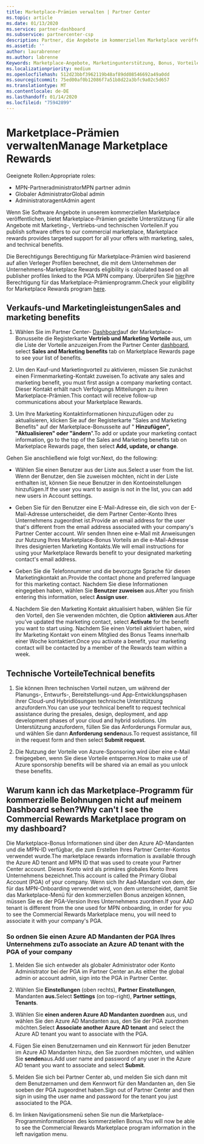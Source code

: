 ```yaml
---
title: Marketplace-Prämien verwalten | Partner Center
ms.topic: article
ms.date: 01/13/2020
ms.service: partner-dashboard
ms.subservice: partnercenter-csp
description: Partner, die Angebote im kommerziellen Marketplace veröffentlichen, können sich auf Vorteile stützen, die Marketingunterstützung bieten.
ms.assetid: ''
author: laurabrenner
ms.author: labrenne
Keywords: Marketplace-Angebote, Marketingunterstützung, Bonus, Vorteile des Herausgebers
ms.localizationpriority: medium
ms.openlocfilehash: 512d23bbf3962119b48af89dd08546692a49a0dd
ms.sourcegitcommit: 75ed00af0b12086f7a51b8d22a3bfc9a02c5d657
ms.translationtype: MT
ms.contentlocale: de-DE
ms.lasthandoff: 01/14/2020
ms.locfileid: "75942899"
---
```

# <a name="manage-marketplace-rewards"></a><span data-ttu-id="a1106-104">Marketplace-Prämien verwalten</span><span class="sxs-lookup"><span data-stu-id="a1106-104">Manage Marketplace Rewards</span></span>

<span data-ttu-id="a1106-105">Geeignete Rollen:</span><span class="sxs-lookup"><span data-stu-id="a1106-105">Appropriate roles:</span></span>

- <span data-ttu-id="a1106-106">MPN-Partneradministrator</span><span class="sxs-lookup"><span data-stu-id="a1106-106">MPN partner admin</span></span>
- <span data-ttu-id="a1106-107">Globaler Administrator</span><span class="sxs-lookup"><span data-stu-id="a1106-107">Global admin</span></span>
- <span data-ttu-id="a1106-108">Administratoragent</span><span class="sxs-lookup"><span data-stu-id="a1106-108">Admin agent</span></span>

<span data-ttu-id="a1106-109">Wenn Sie Software Angebote in unserem kommerziellen Marketplace veröffentlichen, bietet Marketplace-Prämien gezielte Unterstützung für alle Angebote mit Marketing-, Vertriebs-und technischen Vorteilen.</span><span class="sxs-lookup"><span data-stu-id="a1106-109">If you  publish software offers to our commercial marketplace, Marketplace rewards provides targeted support for all your offers with marketing, sales, and technical benefits.</span></span> 

<span data-ttu-id="a1106-110">Die Berechtigungs Berechtigung für Marketplace-Prämien wird basierend auf allen Verleger Profilen berechnet, die mit dem Unternehmen der Unternehmens-</span><span class="sxs-lookup"><span data-stu-id="a1106-110">Marketplace Rewards eligibility is calculated based on all publisher profiles linked to the PGA MPN company.</span></span> <span data-ttu-id="a1106-111">Überprüfen Sie [hier](https://partner.microsoft.com/dashboard/mpn/program/commercialmarketplace)ihre Berechtigung für das Marketplace-Prämienprogramm.</span><span class="sxs-lookup"><span data-stu-id="a1106-111">Check your eligibility for Marketplace Rewards program [here](https://partner.microsoft.com/dashboard/mpn/program/commercialmarketplace).</span></span> 


## <a name="sales-and-marketing-benefits"></a><span data-ttu-id="a1106-112">Verkaufs-und Marketingleistungen</span><span class="sxs-lookup"><span data-stu-id="a1106-112">Sales and marketing benefits</span></span>

1. <span data-ttu-id="a1106-113">Wählen Sie im Partner Center- [Dashboard](https://partner.microsoft.com/dashboard)auf der Marketplace-Bonusseite die Registerkarte **Vertrieb und Marketing Vorteile** aus, um die Liste der Vorteile anzuzeigen.</span><span class="sxs-lookup"><span data-stu-id="a1106-113">From the Partner Center [dashboard](https://partner.microsoft.com/dashboard), select **Sales and Marketing benefits** tab on Marketplace Rewards page to see your list of benefits.</span></span> 

2. <span data-ttu-id="a1106-114">Um den Kauf-und Marketingvorteil zu aktivieren, müssen Sie zunächst einen Firmenmarketing-Kontakt zuweisen.</span><span class="sxs-lookup"><span data-stu-id="a1106-114">To activate any sales and marketing benefit, you must first assign a company marketing contact.</span></span> <span data-ttu-id="a1106-115">Dieser Kontakt erhält nach Verfolgungs Mitteilungen zu ihren Marketplace-Prämien.</span><span class="sxs-lookup"><span data-stu-id="a1106-115">This contact will receive follow-up communications about your Marketplace Rewards.</span></span>

3. <span data-ttu-id="a1106-116">Um Ihre Marketing Kontaktinformationen hinzuzufügen oder zu aktualisieren, klicken Sie auf der Registerkarte "Sales and Marketing Benefits" auf der Marketplace-Bonusseite auf " **Hinzufügen", "Aktualisieren" oder "ändern**".</span><span class="sxs-lookup"><span data-stu-id="a1106-116">To add or update your marketing contact information, go to the top of the Sales and Marketing benefits tab on Marketplace Rewards page, then select **Add, update, or change**.</span></span> 

<span data-ttu-id="a1106-117">Gehen Sie anschließend wie folgt vor:</span><span class="sxs-lookup"><span data-stu-id="a1106-117">Next, do the following:</span></span>

  - <span data-ttu-id="a1106-118">Wählen Sie einen Benutzer aus der Liste aus.</span><span class="sxs-lookup"><span data-stu-id="a1106-118">Select a user from the list.</span></span> <span data-ttu-id="a1106-119">Wenn der Benutzer, den Sie zuweisen möchten, nicht in der Liste enthalten ist, können Sie neue Benutzer in den Kontoeinstellungen hinzufügen.</span><span class="sxs-lookup"><span data-stu-id="a1106-119">If the user you want to assign is not in the list, you can add new users in Account settings.</span></span>

  - <span data-ttu-id="a1106-120">Geben Sie für den Benutzer eine E-Mail-Adresse ein, die sich von der E-Mail-Adresse unterscheidet, die dem Partner Center-Konto Ihres Unternehmens zugeordnet ist.</span><span class="sxs-lookup"><span data-stu-id="a1106-120">Provide an email address for the user that's different from the email address associated with your company's Partner Center account.</span></span> <span data-ttu-id="a1106-121">Wir senden Ihnen eine e-Mail mit Anweisungen zur Nutzung Ihres Marketplace-Bonus Vorteils an die e-Mail-Adresse Ihres designierten Marketing Kontakts.</span><span class="sxs-lookup"><span data-stu-id="a1106-121">We will email instructions for using your Marketplace Rewards benefit to your designated marketing contact's email address.</span></span>

  - <span data-ttu-id="a1106-122">Geben Sie die Telefonnummer und die bevorzugte Sprache für diesen Marketingkontakt an.</span><span class="sxs-lookup"><span data-stu-id="a1106-122">Provide the contact phone and preferred language for this marketing contact.</span></span> <span data-ttu-id="a1106-123">Nachdem Sie diese Informationen eingegeben haben, wählen Sie **Benutzer zuweisen** aus.</span><span class="sxs-lookup"><span data-stu-id="a1106-123">After you finish entering this information, select **Assign user**.</span></span>

4. <span data-ttu-id="a1106-124">Nachdem Sie den Marketing Kontakt aktualisiert haben, wählen Sie für den Vorteil, den Sie verwenden möchten, die Option **aktivieren** aus.</span><span class="sxs-lookup"><span data-stu-id="a1106-124">After you’ve updated the marketing contact, select **Activate** for the benefit you want to start using.</span></span> <span data-ttu-id="a1106-125">Nachdem Sie einen Vorteil aktiviert haben, wird Ihr Marketing Kontakt von einem Mitglied des Bonus Teams innerhalb einer Woche kontaktiert.</span><span class="sxs-lookup"><span data-stu-id="a1106-125">Once you activate a benefit, your marketing contact will be contacted by a member of the Rewards team within a week.</span></span>

## <a name="technical-benefits"></a><span data-ttu-id="a1106-126">Technische Vorteile</span><span class="sxs-lookup"><span data-stu-id="a1106-126">Technical benefits</span></span>

1. <span data-ttu-id="a1106-127">Sie können Ihren technischen Vorteil nutzen, um während der Planungs-, Entwurfs-, Bereitstellungs-und App-Entwicklungsphasen ihrer Cloud-und Hybridlösungen technische Unterstützung anzufordern.</span><span class="sxs-lookup"><span data-stu-id="a1106-127">You can use your technical benefit to request technical assistance during the presales, design, deployment, and app development phases of your cloud and hybrid solutions.</span></span> <span data-ttu-id="a1106-128">Um Unterstützung anzufordern, füllen Sie das Anforderungs Formular aus, und wählen Sie dann **Anforderung senden**aus.</span><span class="sxs-lookup"><span data-stu-id="a1106-128">To request assistance, fill in the request form and then select **Submit request**.</span></span>

2. <span data-ttu-id="a1106-129">Die Nutzung der Vorteile von Azure-Sponsoring wird über eine e-Mail freigegeben, wenn Sie diese Vorteile entsperren.</span><span class="sxs-lookup"><span data-stu-id="a1106-129">How to make use of Azure sponsorship benefits will be shared via an email as you unlock these benefits.</span></span> 

## <a name="why-cant-i-see-the-commercial-rewards-marketplace-program-on-my-dashboard"></a><span data-ttu-id="a1106-130">Warum kann ich das Marketplace-Programm für kommerzielle Belohnungen nicht auf meinem Dashboard sehen?</span><span class="sxs-lookup"><span data-stu-id="a1106-130">Why can't I see the Commercial Rewards Marketplace program on my dashboard?</span></span>

<span data-ttu-id="a1106-131">Die Marketplace-Bonus Informationen sind über den Azure AD-Mandanten und die MPN-ID verfügbar, die zum Erstellen Ihres Partner Center-Kontos verwendet wurde.</span><span class="sxs-lookup"><span data-stu-id="a1106-131">The marketplace rewards information is available through the Azure AD tenant and MPN ID that was used to create your Partner Center account.</span></span> <span data-ttu-id="a1106-132">Dieses Konto wird als primäres globales Konto Ihres Unternehmens bezeichnet.</span><span class="sxs-lookup"><span data-stu-id="a1106-132">This account is called the Primary Global Account (PGA) of your company.</span></span> <span data-ttu-id="a1106-133">Wenn sich Ihr Aad-Mandant von dem, der für das MPN-Onboarding verwendet wird, von dem unterscheidet, damit Sie das Marketplace-Menü für den kommerziellen Bonus anzeigen können, müssen Sie es der PGA-Version Ihres Unternehmens zuordnen.</span><span class="sxs-lookup"><span data-stu-id="a1106-133">If your AAD tenant is different from the  one used for MPN onboarding, in order for you to see the Commercial Rewards Marketplace menu, you will need to associate it with your company's PGA.</span></span> 

### <a name="to-associate-an-azure-ad-tenant-with-the-pga-of-your-company"></a><span data-ttu-id="a1106-134">So ordnen Sie einen Azure AD Mandanten der PGA Ihres Unternehmens zu</span><span class="sxs-lookup"><span data-stu-id="a1106-134">To associate an Azure AD tenant with the PGA of your company</span></span>

1. <span data-ttu-id="a1106-135">Melden Sie sich entweder als globaler Administrator oder Konto Administrator bei der PGA im Partner Center an.</span><span class="sxs-lookup"><span data-stu-id="a1106-135">As either the global admin or account admin, sign into the PGA in Partner Center.</span></span>

2. <span data-ttu-id="a1106-136">Wählen Sie **Einstellungen** (oben rechts), **Partner Einstellungen**, Mandanten **aus.**</span><span class="sxs-lookup"><span data-stu-id="a1106-136">Select **Settings** (on top-right), **Partner settings**, **Tenants**.</span></span> 

3. <span data-ttu-id="a1106-137">Wählen Sie **einen anderen Azure AD Mandanten zuordnen** aus, und wählen Sie den Azure AD Mandanten aus, den Sie der PGA zuordnen möchten.</span><span class="sxs-lookup"><span data-stu-id="a1106-137">Select **Associate another Azure AD tenant** and select the Azure AD tenant you want to associate with the PGA.</span></span>

4. <span data-ttu-id="a1106-138">Fügen Sie einen Benutzernamen und ein Kennwort für jeden Benutzer im Azure AD Mandanten hinzu, den Sie zuordnen möchten, und wählen Sie **senden**aus.</span><span class="sxs-lookup"><span data-stu-id="a1106-138">Add user name and password of any user in the Azure AD tenant you want to associate and select **Submit**.</span></span>

5. <span data-ttu-id="a1106-139">Melden Sie sich bei Partner Center ab, und melden Sie sich dann mit dem Benutzernamen und dem Kennwort für den Mandanten an, den Sie soeben der PGA zugeordnet haben.</span><span class="sxs-lookup"><span data-stu-id="a1106-139">Sign out of Partner Center and then sign in using the user name and password for the tenant you just associated to the PGA.</span></span>

6. <span data-ttu-id="a1106-140">Im linken Navigationsmenü sehen Sie nun die Marketplace-Programminformationen des kommerziellen Bonus.</span><span class="sxs-lookup"><span data-stu-id="a1106-140">You will now be able to see the Commercial Rewards Marketplace program information in the left navigation menu.</span></span>


